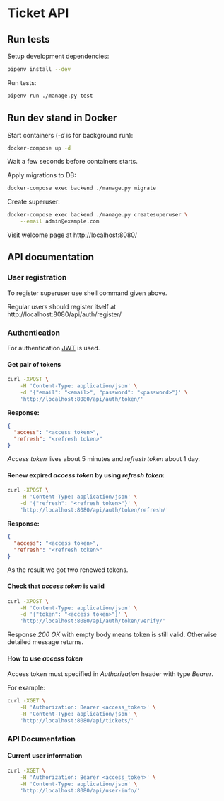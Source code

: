 # Ticket API

## Run tests

Setup development dependencies:

```bash
pipenv install --dev
```

Run tests:

```bash
pipenv run ./manage.py test
```

## Run dev stand in Docker

Start containers (_-d_ is for background run):

```bash
docker-compose up -d
```

Wait a few seconds before containers starts.

Apply migrations to DB:

```bash
docker-compose exec backend ./manage.py migrate
```

Create superuser:

```bash
docker-compose exec backend ./manage.py createsuperuser \
    --email admin@example.com
```

Visit welcome page at http://localhost:8080/ 

## API documentation

### User registration

To register superuser use shell command given above.

Regular users should register itself at 
http://localhost:8080/api/auth/register/

### Authentication

For authentication [JWT](https://en.wikipedia.org/wiki/JSON_Web_Token) is used.

#### Get pair of tokens

```bash
curl -XPOST \
    -H 'Content-Type: application/json' \
    -d '{"email": "<email>", "password": "<password>"}' \
    'http://localhost:8080/api/auth/token/'
```

**Response:**

```json
{
  "access": "<access token>",
  "refresh": "<refresh token>"
}
```

_Access token_ lives about 5 minutes and _refresh token_ about 1 day. 

#### Renew expired _access token_ by using _refresh token_:

```bash
curl -XPOST \
    -H 'Content-Type: application/json' \
    -d '{"refresh": "<refresh token>"}' \
    'http://localhost:8080/api/auth/token/refresh/'
```

**Response:**

```json
{
  "access": "<access token>",
  "refresh": "<refresh token>"
}
```

As the result we got two renewed tokens.

#### Check that _access token_ is valid

```bash
curl -XPOST \
    -H 'Content-Type: application/json' \
    -d '{"token": "<access token>"}' \
    'http://localhost:8080/api/auth/token/verify/'
```

Response _200 OK_ with empty body means token is still valid. 
Otherwise detailed message returns.


#### How to use _access token_

Access token must specified in _Authorization_ header with type _Bearer_.

For example:

```bash
curl -XGET \
    -H 'Authorization: Bearer <access_token>' \
    -H 'Content-Type: application/json' \
    'http://localhost:8080/api/tickets/'
```


### API Documentation

#### Current user information

```bash
curl -XGET \
    -H 'Authorization: Bearer <access_token>' \
    -H 'Content-Type: application/json' \
    'http://localhost:8080/api/user-info/'
```
